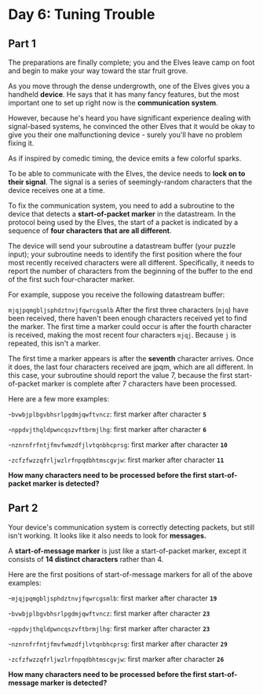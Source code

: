 # Day 6: Tuning Trouble 

## Part 1
The preparations are finally complete; you and the Elves leave camp on foot and begin to make your way toward the star fruit grove.

As you move through the dense undergrowth, one of the Elves gives you a handheld **device**. He says that it has many fancy features, but the most important one to set up right now is the **communication system**.

However, because he's heard you have significant experience dealing with signal-based systems, he convinced the other Elves that it would be okay to give you their one malfunctioning device - surely you'll have no problem fixing it.

As if inspired by comedic timing, the device emits a few colorful sparks.

To be able to communicate with the Elves, the device needs to **lock on to their signal**. The signal is a series of seemingly-random characters that the device receives one at a time.

To fix the communication system, you need to add a subroutine to the device that detects a **start-of-packet marker** in the datastream. In the protocol being used by the Elves, the start of a packet is indicated by a sequence of **four characters that are all different**.

The device will send your subroutine a datastream buffer (your puzzle input); your subroutine needs to identify the first position where the four most recently received characters were all different. Specifically, it needs to report the number of characters from the beginning of the buffer to the end of the first such four-character marker.

For example, suppose you receive the following datastream buffer:

```mjqjpqmgbljsphdztnvjfqwrcgsmlb```
After the first three characters (```mjq```) have been received, there haven't been enough characters received yet to find the marker. The first time a marker could occur is after the fourth character is received, making the most recent four characters ```mjqj```. Because ```j``` is repeated, this isn't a marker.

The first time a marker appears is after the **seventh** character arrives. Once it does, the last four characters received are jpqm, which are all different. In this case, your subroutine should report the value 7, because the first start-of-packet marker is complete after 7 characters have been processed.

Here are a few more examples:

-```bvwbjplbgvbhsrlpgdmjqwftvncz```: first marker after character **```5```**

-```nppdvjthqldpwncqszvftbrmjlhg```: first marker after character **```6```**

-```nznrnfrfntjfmvfwmzdfjlvtqnbhcprsg```: first marker after character **```10```**

-```zcfzfwzzqfrljwzlrfnpqdbhtmscgvjw```: first marker after character **```11```**

**How many characters need to be processed before the first start-of-packet marker is detected?**

## Part 2
Your device's communication system is correctly detecting packets, but still isn't working. It looks like it also needs to look for **messages.**

A **start-of-message marker** is just like a start-of-packet marker, except it consists of **14 distinct characters** rather than 4.

Here are the first positions of start-of-message markers for all of the above examples:

-```mjqjpqmgbljsphdztnvjfqwrcgsmlb```: first marker after character **```19```**

-```bvwbjplbgvbhsrlpgdmjqwftvncz```: first marker after character **```23```**

-```nppdvjthqldpwncqszvftbrmjlhg```: first marker after character **```23```**

-```nznrnfrfntjfmvfwmzdfjlvtqnbhcprsg```: first marker after character **```29```**

-```zcfzfwzzqfrljwzlrfnpqdbhtmscgvjw```: first marker after character **```26```**

**How many characters need to be processed before the first start-of-message marker is detected?**
